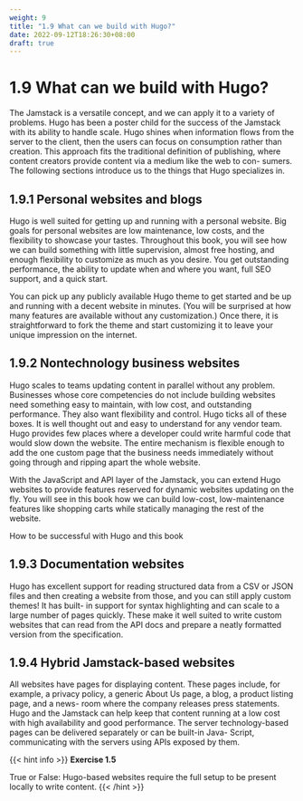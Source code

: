 ```yaml
---
weight: 9
title: "1.9 What can we build with Hugo?"
date: 2022-09-12T18:26:30+08:00
draft: true
---
```


# 1.9 What can we build with Hugo?

The Jamstack is a versatile concept, and we can apply it to a variety of problems. Hugo has been a poster child for the success of the Jamstack with its ability to handle scale. Hugo shines when information flows from the server to the client, then the users can focus on consumption rather than creation. This approach fits the traditional definition of publishing, where content creators provide content via a medium like the web to con- sumers. The following sections introduce us to the things that Hugo specializes in.

## 1.9.1 Personal websites and blogs

Hugo is well suited for getting up and running with a personal website. Big goals for personal websites are low maintenance, low costs, and the flexibility to showcase your tastes. Throughout this book, you will see how we can build something with little supervision, almost free hosting, and enough flexibility to customize as much as you desire. You get outstanding performance, the ability to update when and where you want, full SEO support, and a quick start.

You can pick up any publicly available Hugo theme to get started and be up and running with a decent website in minutes. (You will be surprised at how many features are available without any customization.) Once there, it is straightforward to fork the theme and start customizing it to leave your unique impression on the internet.

## 1.9.2 Nontechnology business websites

Hugo scales to teams updating content in parallel without any problem. Businesses whose core competencies do not include building websites need something easy to maintain, with low cost, and outstanding performance. They also want flexibility and control. Hugo ticks all of these boxes. It is well thought out and easy to understand for any vendor team. Hugo provides few places where a developer could write harmful code that would slow down the website. The entire mechanism is flexible enough to add the one custom page that the business needs immediately without going through and ripping apart the whole website.

With the JavaScript and API layer of the Jamstack, you can extend Hugo websites  to provide features reserved for dynamic websites updating on the fly. You will see in this book how we can build low-cost, low-maintenance features like shopping carts while statically managing the rest of the website.

How to be successful with Hugo and this book

## 1.9.3 Documentation websites

Hugo has excellent support for reading structured data from a CSV or JSON files and then creating a website from those, and you can still apply custom themes! It has built- in support for syntax highlighting and can scale to a large number of pages quickly. These make it well suited to write custom websites that can read from the API docs   and prepare a neatly formatted version from the specification.

## 1.9.4 Hybrid Jamstack-based websites

All websites have pages for displaying content. These pages include, for example, a privacy policy, a generic About Us page, a blog, a product listing page, and a news- room where the company releases press statements. Hugo and the Jamstack can help keep that content running at a low cost with high availability and good performance. The server technology-based pages can be delivered separately or can be built-in Java- Script, communicating with the servers using APIs exposed by them.

{{< hint info >}}
**Exercise 1.5**

True or False: Hugo-based websites require the full setup to be present locally to write content.
{{< /hint >}}